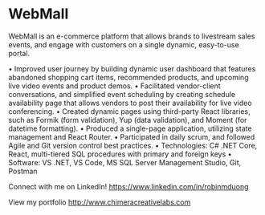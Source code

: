 # WebMall

WebMall is an e-commerce platform that allows brands to livestream sales events, and engage with customers on a single dynamic, easy-to-use portal.

•	Improved user journey by building dynamic user dashboard that features abandoned shopping cart items, recommended products, and upcoming live video events and product demos.
•	Facilitated vendor-client conversations, and simplified event scheduling by creating schedule availability page that allows vendors to post their availability for live video conferencing.
•	Created dynamic pages using third-party React libraries, such as Formik (form validation), Yup (data validation), and Moment (for datetime formatting).
•	Produced a single-page application, utilizing state management and React Router.
•	Participated in daily scrum, and followed Agile and Git version control best practices.
•	Technologies: C# .NET Core, React, multi-tiered SQL procedures with primary and foreign keys
•	Software: VS .NET, VS Code, MS SQL Server Management Studio, Git, Postman


Connect with me on LinkedIn!
https://www.linkedin.com/in/robinmduong

View my portfolio
http://www.chimeracreativelabs.com
